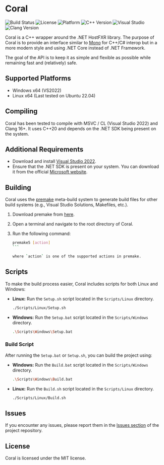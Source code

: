 # Coral

![Build Status](https://img.shields.io/badge/build-passing-brightgreen.svg)
![License](https://img.shields.io/badge/license-MIT-blue.svg)
![Platform](https://img.shields.io/badge/platform-Windows%20%7C%20Linux-lightgrey.svg)
![C++ Version](https://img.shields.io/badge/C%2B%2B-20-blue.svg)
![Visual Studio](https://img.shields.io/badge/Visual%20Studio-2022-blue.svg)
![Clang Version](https://img.shields.io/badge/Clang-16%2B-blue.svg)

Coral is a C++ wrapper around the .NET HostFXR library. The purpose of Coral is to provide an interface similar to [Mono](https://www.mono-project.com/) for C++/C# interop but in a more modern style and using .NET Core instead of .NET Framework.

The goal of the API is to keep it as simple and flexible as possible while remaining fast and (relatively) safe.

## Supported Platforms

-   Windows x64 (VS2022)
-   Linux x64 (Last tested on Ubuntu 22.04)

## Compiling

Coral has been tested to compile with MSVC / CL (Visual Studio 2022) and Clang 16+. It uses C++20 and depends on the .NET SDK being present on the system.

## Additional Requirements

-   Download and install [Visual Studio 2022](https://visualstudio.microsoft.com/downloads/).
-   Ensure that the .NET SDK is present on your system. You can download it from the official [Microsoft website](https://dotnet.microsoft.com/download).

## Building

Coral uses the [premake](https://premake.github.io/) meta-build system to generate build files for other build systems (e.g., Visual Studio Solutions, Makefiles, etc.).

1. Download premake from [here](https://premake.github.io/).
2. Open a terminal and navigate to the root directory of Coral.
3. Run the following command:

    ````sh
    premake5 [action]
    ```

    where `action` is one of the supported actions in premake.
    ````

## Scripts

To make the build process easier, Coral includes scripts for both Linux and Windows:

-   **Linux:** Run the `Setup.sh` script located in the `Scripts/Linux` directory.

    ```sh
    ./Scripts/Linux/Setup.sh
    ```

-   **Windows:** Run the `Setup.bat` script located in the `Scripts/Windows` directory.

    ```sh
    .\Scripts\Windows\Setup.bat
    ```

### Build Script

After running the `Setup.bat` or `Setup.sh`, you can build the project using:

-   **Windows:** Run the `Build.bat` script located in the `Scripts/Windows` directory.

    ```sh
    .\Scripts\Windows\Build.bat
    ```

-   **Linux:** Run the `Build.sh` script located in the `Scripts/Linux` directory.

    ```sh
    ./Scripts/Linux/Build.sh
    ```

## Issues

If you encounter any issues, please report them in the [Issues section](https://github.com/NorthernL1ghts/Coral/issues) of the project repository.

## License

Coral is licensed under the MIT license.
